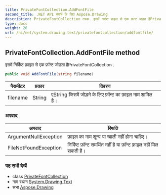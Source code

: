 ```yaml
---
title: PrivateFontCollection.AddFontFile
second_title: .NET API संदर्भ के लिए Aspose.Drawing
description: PrivateFontCollection तरक. इसमें नर्दष्ट फ़इल से एक फ़न्ट जड़त हैPrivateFontCollection .
type: docs
weight: 20
url: /hi/net/system.drawing.text/privatefontcollection/addfontfile/
---
```

## PrivateFontCollection.AddFontFile method

इसमें निर्दिष्ट फ़ाइल से एक फ़ॉन्ट जोड़ता हैPrivateFontCollection .

```csharp
public void AddFontFile(string filename)
```

| पैरामीटर | प्रकार | विवरण |
| --- | --- | --- |
| filename | String | एString जिसमें जोड़ने के लिए फ़ॉन्ट का फ़ाइल नाम शामिल है। |

### अपवाद

| अपवाद | स्थिति |
| --- | --- |
| ArgumentNullException | फ़ाइल का नाम शून्य या खाली नहीं होना चाहिए। |
| FileNotFoundException | निर्दिष्ट फ़ॉन्ट समर्थित नहीं है या फ़ॉन्ट फ़ाइल नहीं मिल सकती है। |

### यह सभी देखें

* class [PrivateFontCollection](../)
* नाम स्थान [System.Drawing.Text](../../privatefontcollection/)
* सभा [Aspose.Drawing](../../../)


